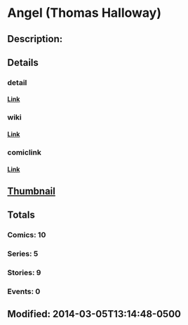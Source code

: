 # Angel (Thomas Halloway)
## Description: 
## Details
### detail
#### [Link](http://marvel.com/comics/characters/1011396/angel_thomas_halloway?utm_campaign=apiRef&utm_source=225578a89fc76f3d20fbffda5d17a88d)
### wiki
#### [Link](http://marvel.com/universe/Angel_(Thomas_Halloway)?utm_campaign=apiRef&utm_source=225578a89fc76f3d20fbffda5d17a88d)
### comiclink
#### [Link](http://marvel.com/comics/characters/1011396/angel_thomas_halloway?utm_campaign=apiRef&utm_source=225578a89fc76f3d20fbffda5d17a88d)
## [Thumbnail](http://i.annihil.us/u/prod/marvel/i/mg/d/03/531769834b15f.jpg)
## Totals
### Comics: 10
### Series: 5
### Stories: 9
### Events: 0
## Modified: 2014-03-05T13:14:48-0500